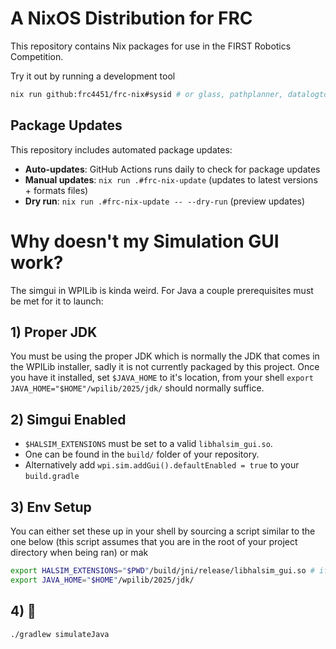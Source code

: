 # A NixOS Distribution for FRC

This repository contains Nix packages for use in the FIRST Robotics Competition.

Try it out by running a development tool

```sh
nix run github:frc4451/frc-nix#sysid # or glass, pathplanner, datalogtool, etc.
```

## Package Updates

This repository includes automated package updates:

- **Auto-updates**: GitHub Actions runs daily to check for package updates
- **Manual updates**: `nix run .#frc-nix-update` (updates to latest versions + formats files)
- **Dry run**: `nix run .#frc-nix-update -- --dry-run` (preview updates)

# Why doesn't my Simulation GUI work?
The simgui in WPILib is kinda weird. For Java a couple prerequisites must be met for it to launch:
## 1) Proper JDK
You must be using the proper JDK which is normally the JDK that comes in the WPILib installer, sadly it is not currently packaged by this project. Once you have it installed, set `$JAVA_HOME` to it's location, from your shell `export JAVA_HOME="$HOME"/wpilib/2025/jdk/` should normally suffice.
## 2) Simgui Enabled

* `$HALSIM_EXTENSIONS` must be set to a valid `libhalsim_gui.so`.
* One can be found in the `build/` folder of your repository.
* Alternatively add `wpi.sim.addGui().defaultEnabled = true` to your `build.gradle`
## 3) Env Setup
You can either set these up in your shell by sourcing a script similar to the one below (this script assumes that you are in the root of your project directory when being ran) or mak
```sh
export HALSIM_EXTENSIONS="$PWD"/build/jni/release/libhalsim_gui.so # if not setting up build.gradle
export JAVA_HOME="$HOME"/wpilib/2025/jdk/
```
## 4) 🎉
`./gradlew simulateJava`
